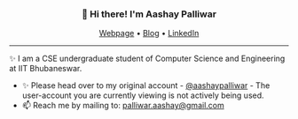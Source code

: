 
<h3 align="center">👋 Hi there! I'm Aashay Palliwar</h3>
<p align="center">
  <a href="https://aashaypalliwar.github.io/" target="_blank">Webpage</a> •
  <a href="https://bbs-underscored.github.io/" target="_blank">Blog</a> •
  <a href="https://www.linkedin.com/in/aashay-palliwar/" target="_blank">LinkedIn</a>
</p>

---
✨  I am a CSE undergraduate student of Computer Science and Engineering at IIT Bhubaneswar.

- ✨ Please head over to my original account - [@aashaypalliwar](https://github.com/aashaypalliwar) - The user-account you are currently viewing is not actively being used.
- 📫 Reach me by mailing to: [palliwar.aashay@gmail.com](mailto:palliwar.aashay@gmail.com)
